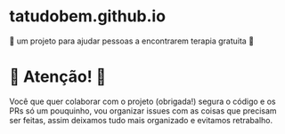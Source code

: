 # tatudobem.github.io
:construction: um projeto para ajudar pessoas a encontrarem terapia gratuita :construction:

##

# :rotating_light: Atenção! :rotating_light:

Você que quer colaborar com o projeto (obrigada!) segura o código e os PRs só um pouquinho, vou organizar issues com as coisas que precisam ser feitas, assim deixamos tudo mais organizado e evitamos retrabalho.